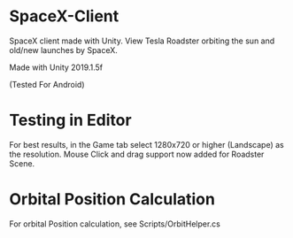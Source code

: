 # SpaceX-Client
SpaceX client made with Unity. View Tesla Roadster orbiting the sun and old/new launches by SpaceX.

Made with Unity 2019.1.5f

(Tested For Android)

# Testing in Editor
For best results, in the Game tab select 1280x720 or higher (Landscape) as the resolution. Mouse Click and drag support now added for Roadster Scene.

# Orbital Position Calculation
For orbital Position calculation, see Scripts/OrbitHelper.cs
